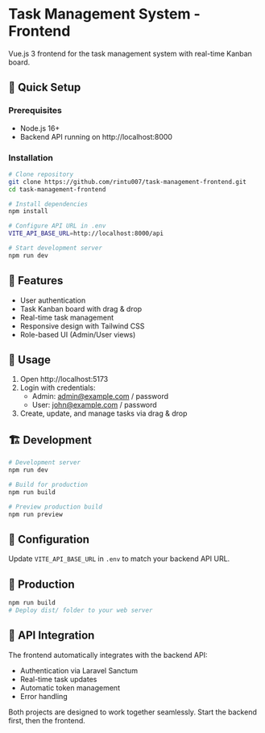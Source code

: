 # Task Management System - Frontend

Vue.js 3 frontend for the task management system with real-time Kanban board.

## 🚀 Quick Setup

### Prerequisites
- Node.js 16+
- Backend API running on http://localhost:8000

### Installation
```bash
# Clone repository
git clone https://github.com/rintu007/task-management-frontend.git
cd task-management-frontend

# Install dependencies
npm install

# Configure API URL in .env
VITE_API_BASE_URL=http://localhost:8000/api

# Start development server
npm run dev
```

## 🎯 Features
- User authentication
- Task Kanban board with drag & drop
- Real-time task management
- Responsive design with Tailwind CSS
- Role-based UI (Admin/User views)

## 📱 Usage
1. Open http://localhost:5173
2. Login with credentials:
   - Admin: admin@example.com / password
   - User: john@example.com / password
3. Create, update, and manage tasks via drag & drop

## 🏗 Development
```bash
# Development server
npm run dev

# Build for production
npm run build

# Preview production build
npm run preview
```

## 🔧 Configuration
Update `VITE_API_BASE_URL` in `.env` to match your backend API URL.

## 🚀 Production
```bash
npm run build
# Deploy dist/ folder to your web server
```

## 🔗 API Integration
The frontend automatically integrates with the backend API:
- Authentication via Laravel Sanctum
- Real-time task updates
- Automatic token management
- Error handling

Both projects are designed to work together seamlessly. Start the backend first, then the frontend.